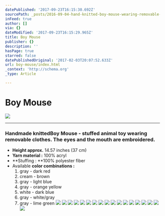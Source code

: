 ```yaml
---
datePublished: '2017-09-23T16:15:30.692Z'
sourcePath: _posts/2016-09-04-hand-knitted-boy-mouse-wearing-removable-clothes.md
inFeed: true
author: []
via: {}
dateModified: '2017-09-23T16:15:29.965Z'
title: Boy Mouse
publisher: {}
description: ''
hasPage: true
starred: false
datePublishedOriginal: '2017-02-03T20:07:52.633Z'
url: boy-mouse/index.html
_context: 'http://schema.org'
_type: Article

---
```

# **Boy Mouse**
![](https://the-grid-user-content.s3-us-west-2.amazonaws.com/3ecb1f94-fa16-428e-8e66-e60c80ef21c1.jpg)

---

### Handmade knitted**Boy Mouse** - stuffed animal toy wearing removable clothes. The eyes and the mouth are embroidered.

* **Height approx.** 14.57 inches (37 cm)
* **Yarn material :** 100% acryl
* **Stuffing : **100% polyester fiber
* Available **color combinations :**
  1. gray - dark red
  2. cream - brown
  3. gray - light blue
  4. gray - orange yellow
  5. white - dark blue
  6. gray - white/gray
  7. gray - lime green
![](https://the-grid-user-content.s3-us-west-2.amazonaws.com/e28d6fdf-0d57-4c3b-b8d6-3213edb0559b.jpg)
![](https://the-grid-user-content.s3-us-west-2.amazonaws.com/dd0c65af-f828-4c31-96a4-89c37f70622a.jpg)
![](https://the-grid-user-content.s3-us-west-2.amazonaws.com/6c71f46c-8dce-49f0-a1b1-e0d9142c160a.jpg)
![](https://the-grid-user-content.s3-us-west-2.amazonaws.com/ce2da8d3-73fd-4b0e-961f-7eda868dc9d7.jpg)
![](https://the-grid-user-content.s3-us-west-2.amazonaws.com/27b07d5b-302f-4d32-8d9d-3f2976d4bfdd.jpg)
![](https://the-grid-user-content.s3-us-west-2.amazonaws.com/49c6435d-cb15-4691-b638-251e7d828df2.jpg)
![](https://the-grid-user-content.s3-us-west-2.amazonaws.com/b2ed2032-39b5-4f21-8e1d-428940e36272.jpg)
![](https://the-grid-user-content.s3-us-west-2.amazonaws.com/b3db46ca-c877-46c7-8a32-c778a1ba3949.jpg)
![](https://the-grid-user-content.s3-us-west-2.amazonaws.com/b7921d8a-59fa-4842-bc86-a25586469bc4.jpg)
![](https://the-grid-user-content.s3-us-west-2.amazonaws.com/3975395d-2349-41ed-8b5b-2de39b805c5b.jpg)
![](https://the-grid-user-content.s3-us-west-2.amazonaws.com/2f7ec4c6-4e4c-4a8d-8ae9-a05163b734db.jpg)
![](https://the-grid-user-content.s3-us-west-2.amazonaws.com/f57c41b3-0841-45fb-a20b-f7e8b1049af1.jpg)
![](https://the-grid-user-content.s3-us-west-2.amazonaws.com/ea2d1f26-285c-4f7d-b45b-f96af36401ac.jpg)
![](https://the-grid-user-content.s3-us-west-2.amazonaws.com/4dde0b63-cbaf-4a63-b60c-33e70b6312d3.jpg)
![](https://the-grid-user-content.s3-us-west-2.amazonaws.com/7a890fd7-974a-42eb-a126-1a1f7589a02c.jpg)
![](https://the-grid-user-content.s3-us-west-2.amazonaws.com/90164032-6a2f-4c5a-befc-9dbc07bc0b29.jpg)
![](https://the-grid-user-content.s3-us-west-2.amazonaws.com/7e42292f-71a4-4f8e-a442-053e194ffb5c.jpg)
![](https://the-grid-user-content.s3-us-west-2.amazonaws.com/308dc5bc-9b82-492d-a509-cf385e862368.jpg)